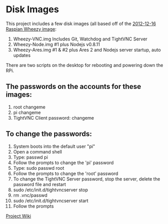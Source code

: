 # Disk Images #
This project includes a few disk images (all based off of the [2012-12-16 Raspian Wheezy image](http://www.raspberrypi.org/downloads):  
1. Wheezy-VNC.img Includes Git, Watchdog and TightVNC Server  
2. Wheezy-Node.img #1 plus Nodejs v0.8.11  
3. Wheezy-Ares.img #1 & #2 plus Ares 2 and Nodejs server startup, auto updates  

There are two scripts on the desktop for rebooting and powering down the RPi.  

## The passwords on the accounts for these images:  ##
1. root changeme  
2. pi changeme  
3. TightVNC Client password: changeme  

## To change the passwords: ##
1. System boots into the default user "pi"  
2. Open a command shell  
3. Type: passwd pi  
4. Follow the prompts to change the 'pi' password  
5. Type: sudo passwd root  
6. Follow the prompts to change the 'root' password  
7. To change the TightVNC Server password, stop the server, delete the password file and restart  
8. sudo /etc/init.d/tightvncserver stop  
8. rm .vnc/passwd  
9. sudo /etc/init.d/tightvncserver start  
10. Follow the prompts  


[Project Wiki](https://github.com/pcimino/raspberry-pi-ares/wiki)